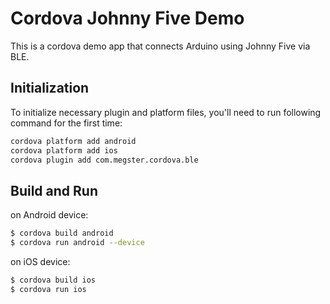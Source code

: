 # Cordova Johnny Five Demo

This is a cordova demo app that connects Arduino using Johnny Five via BLE.

## Initialization

To initialize necessary plugin and platform files, 
you'll need to run following command for the first time:
```sh
cordova platform add android
cordova platform add ios
cordova plugin add com.megster.cordova.ble
```

## Build and Run

on Android device:
```sh
$ cordova build android 
$ cordova run android --device
```

on iOS device:
```sh
$ cordova build ios 
$ cordova run ios
```

